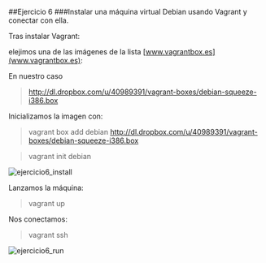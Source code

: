 ##Ejercicio 6
###Instalar una máquina virtual Debian usando Vagrant y conectar con ella.

Tras instalar Vagrant:


elejimos una de las imágenes de la lista [www.vagrantbox.es](www.vagrantbox.es):

En nuestro caso
> http://dl.dropbox.com/u/40989391/vagrant-boxes/debian-squeeze-i386.box

Inicializamos la imagen con:

> vagrant box add debian http://dl.dropbox.com/u/40989391/vagrant-boxes/debian-squeeze-i386.box

> vagrant init debian




![ejercicio6_install](https://raw.github.com/rogegg/IV-GII-13-14/master/Tema6/capturas/ej6_install.png)


Lanzamos la máquina:

> vagrant up


Nos conectamos: 

> vagrant ssh


![ejercicio6_run](https://raw.github.com/rogegg/IV-GII-13-14/master/Tema6/capturas/ej6_run.png)

